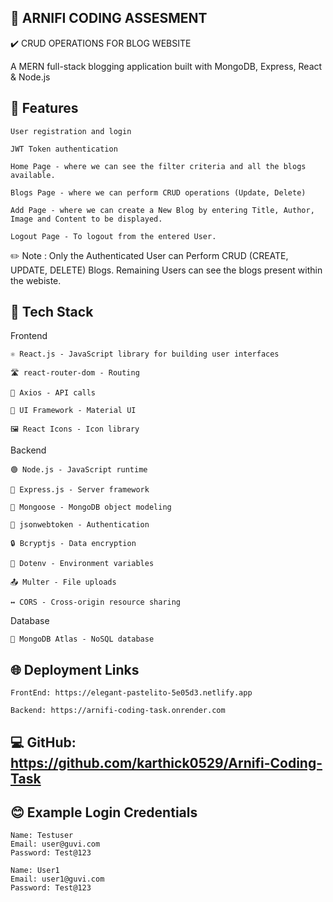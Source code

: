 ## 🚀 ARNIFI CODING ASSESMENT

✔️ CRUD OPERATIONS FOR BLOG WEBSITE

A MERN full-stack blogging application built with MongoDB, Express, React & Node.js 

## 🌟 Features

    User registration and login
  
    JWT Token authentication
  
    Home Page - where we can see the filter criteria and all the blogs available.
  
    Blogs Page - where we can perform CRUD operations (Update, Delete)
  
    Add Page - where we can create a New Blog by entering Title, Author, Image and Content to be displayed.
  
    Logout Page - To logout from the entered User.

✏️ Note : Only the Authenticated User can Perform CRUD (CREATE, UPDATE, DELETE) Blogs. Remaining Users can see the blogs present within the webiste.

## 🧰 Tech Stack

Frontend

    ⚛️ React.js - JavaScript library for building user interfaces
    
    🛣 react-router-dom - Routing
    
    📡 Axios - API calls
    
    🎨 UI Framework - Material UI
    
    🖼 React Icons - Icon library

Backend

    🟢 Node.js - JavaScript runtime
    
    🚂 Express.js - Server framework
    
    🍃 Mongoose - MongoDB object modeling
    
    🔐 jsonwebtoken - Authentication
    
    🔒 Bcryptjs - Data encryption
    
    🔑 Dotenv - Environment variables
    
    📤 Multer - File uploads
    
    ↔️ CORS - Cross-origin resource sharing

Database

    🍃 MongoDB Atlas - NoSQL database


## 🌐 Deployment Links

    FrontEnd: https://elegant-pastelito-5e05d3.netlify.app
    
    Backend: https://arnifi-coding-task.onrender.com

## 💻 GitHub: https://github.com/karthick0529/Arnifi-Coding-Task

## 😊 Example Login Credentials

    Name: Testuser
    Email: user@guvi.com
    Password: Test@123

    Name: User1
    Email: user1@guvi.com
    Password: Test@123
